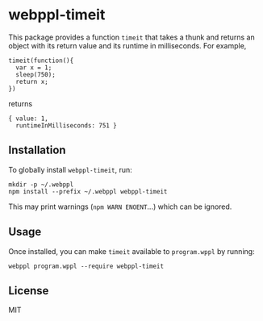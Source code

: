 # webppl-timeit

This package provides a function `timeit` that takes a thunk and returns an object with its return value and its runtime in milliseconds. For example,

    timeit(function(){
      var x = 1;
      sleep(750);
      return x;
    })

returns

    { value: 1,
      runtimeInMilliseconds: 751 }

## Installation

To globally install `webppl-timeit`, run:

    mkdir -p ~/.webppl
    npm install --prefix ~/.webppl webppl-timeit

This may print warnings (`npm WARN ENOENT`...) which can be ignored.

## Usage

Once installed, you can make `timeit` available to `program.wppl` by running:

    webppl program.wppl --require webppl-timeit

## License

MIT